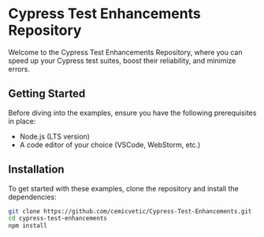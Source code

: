 # Cypress Test Enhancements Repository

Welcome to the Cypress Test Enhancements Repository, where you can speed up your Cypress test suites, boost their reliability, and minimize errors. 

##  Getting Started

Before diving into the examples, ensure you have the following prerequisites in place:

- Node.js (LTS version)
- A code editor of your choice (VSCode, WebStorm, etc.)

##  Installation

To get started with these examples, clone the repository and install the dependencies:

```bash
git clone https://github.com/cemicvetic/Cypress-Test-Enhancements.git
cd cypress-test-enhancements
npm install

